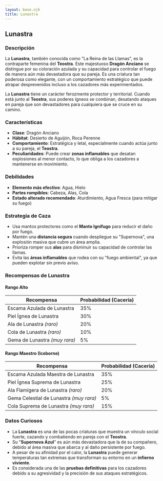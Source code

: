 ```yaml
---
layout: base.njk
title: Lunastra
---
```

## Lunastra

### Descripción
La **Lunastra**, también conocida como "La Reina de las Llamas", es la contraparte femenina del **Teostra**. Este majestuoso **Dragón Anciano** se distingue por su coloración azulada y su capacidad para controlar el fuego de manera aún más devastadora que su pareja. Es una criatura tan poderosa como elegante, con un comportamiento estratégico que puede atrapar desprevenidos incluso a los cazadores más experimentados.

La **Lunastra** tiene un carácter ferozmente protector y territorial. Cuando está junto al **Teostra**, sus poderes ígneos se combinan, desatando ataques en pareja que son devastadores para cualquiera que se cruce en su camino.

### Características
- **Clase**: Dragón Anciano  
- **Hábitat**: Desierto de Aguijón, Roca Perenne  
- **Comportamiento**: Estratégica y letal, especialmente cuando actúa junto a su pareja, el **Teostra**.  
- **Peculiaridades**: Puede crear **zonas inflamables** que desatan explosiones al menor contacto, lo que obliga a los cazadores a mantenerse en movimiento.

### Debilidades
- **Elemento más efectivo**: Agua, Hielo  
- **Partes rompibles**: Cabeza, Alas, Cola  
- **Estado alterado recomendado**: Aturdimiento, Agua Fresca (para mitigar su fuego)

### Estrategia de Caza
- Usa mantos protectores como el **Manto Ignífugo** para reducir el daño por fuego.  
- Mantén una **distancia segura** cuando despliegue su "Supernova", una explosión masiva que cubre un área amplia.  
- Prioriza romper sus **alas** para disminuir su capacidad de controlar las llamas.  
- Evita las **áreas inflamables** que rodea con su "fuego ambiental", ya que pueden explotar sin previo aviso.

### Recompensas de Lunastra

#### **Rango Alto**
| Recompensa                         | Probabilidad (Cacería) |  
|------------------------------------|------------------------|  
| Escama Azulada de Lunastra         | 35%                    |  
| Piel Ígnea de Lunastra             | 30%                    |  
| Ala de Lunastra *(raro)*           | 20%                    |  
| Cola de Lunastra *(raro)*          | 10%                    |  
| Gema de Lunastra *(muy rara)*      | 5%                     |  

#### **Rango Maestro (Iceborne)**
| Recompensa                         | Probabilidad (Cacería) |  
|------------------------------------|------------------------|  
| Escama Azulada Maestra de Lunastra | 35%                    |  
| Piel Ígnea Suprema de Lunastra     | 25%                    |  
| Ala Flamígera de Lunastra *(raro)* | 20%                    |  
| Gema Celestial de Lunastra *(muy rara)* | 5%                 |  
| Cola Suprema de Lunastra *(muy rara)* | 15%                 |  

### Datos Curiosos
- La **Lunastra** es una de las pocas criaturas que muestra un vínculo social fuerte, cazando y combatiendo en pareja con el **Teostra**.  
- Su "**Supernova Azul**" es aún más devastadora que la de su compañero, debido al área masiva que abarca y al daño persistente por fuego.  
- A pesar de su afinidad por el calor, la **Lunastra** puede generar temperaturas tan extremas que transforman su entorno en un **infierno viviente**.  
- Es considerada una de las **pruebas definitivas** para los cazadores debido a su agresividad y la precisión de sus ataques estratégicos.